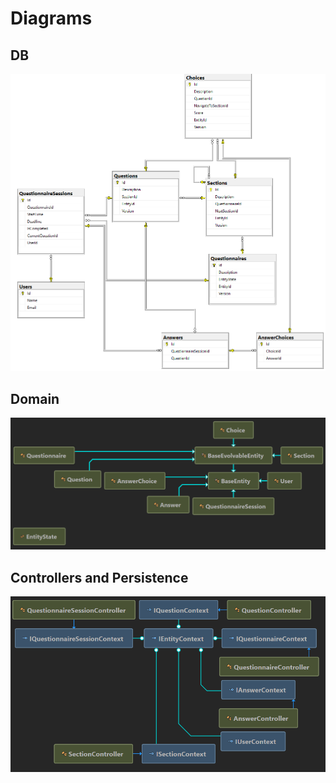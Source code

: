 # Diagrams
## DB
![DB.png](DB.png)

## Domain
![DB.png](Domain.png)

## Controllers and Persistence
![DB.png](ControllersPersistence.png)

